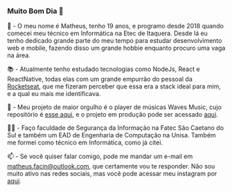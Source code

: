 ### Muito Bom Dia 👋

🧒 - O meu nome é Matheus, tenho 19 anos, e programo desde 2018 quando comecei meu técnico em Informática na Etec de Itaquera. Desde lá eu tenho dedicado grande parte do meu tempo para estudar desenvolvimento web e mobile, fazendo disso um grande hobbie enquanto procuro uma vaga na área.  
  
📚 - Atualmente tenho estudado tecnologias como NodeJs, React e ReactNative, todas elas com um grande empurrão do pessoal da [Rocketseat](https://github.com/Rocketseat), que me fizeram perceber que essa era a stack ideal para mim, e a qual eu mais me identificava.  
  
🚀 - Meu projeto de maior orgulho é o player de músicas Waves Music, cujo repositório é [esse aqui](https://github.com/TheusFacin/Waves-Music), e o projeto em produção pode ser acessado [aqui](http://www.wavesmusic.tk.s3-website-sa-east-1.amazonaws.com/).  
  
👨‍🎓 - Faço faculdade de Segurança da Informação na Fatec São Caetano do Sul e também um EAD de Engenharia de Computação na Unisa. Também me formei como técnico em Informática, como já citei.
  
📫 - Se você quiser falar comigo, pode me mandar um e-mail em [matheus.facin@outlook.com](mailto:matheus.facin@outlook.com), que certamente vou te responder. Não sou muito ativo nas redes sociais, mas você pode acessar meu instagram por [aqui](https://www.instagram.com/theus.facin/).  

<!--
**TheusFacin/TheusFacin** is a ✨ _special_ ✨ repository because its `README.md` (this file) appears on your GitHub profile.

Here are some ideas to get you started:

- 🔭 I’m currently working on ...
- 🌱 I’m currently learning ...
- 👯 I’m looking to collaborate on ...
- 🤔 I’m looking for help with ...
- 💬 Ask me about ...
- 📫 How to reach me: ...
- 😄 Pronouns: ...
- ⚡ Fun fact: ...
-->
